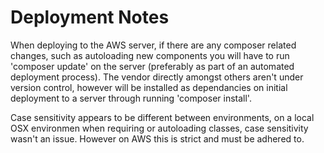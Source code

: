 Deployment Notes
========================

When deploying to the AWS server, if there are any composer related changes, such as autoloading new components you will have to run 'composer update' on the server (preferably as part of an automated deployment process). The vendor directly amongst others aren't under version control, however will be installed as dependancies on initial deployment to a server through running 'composer install'.

Case sensitivity appears to be different between environments, on a local OSX environmen when requiring or autoloading classes, case sensitivity wasn't an issue. However on AWS this is strict and must be adhered to.